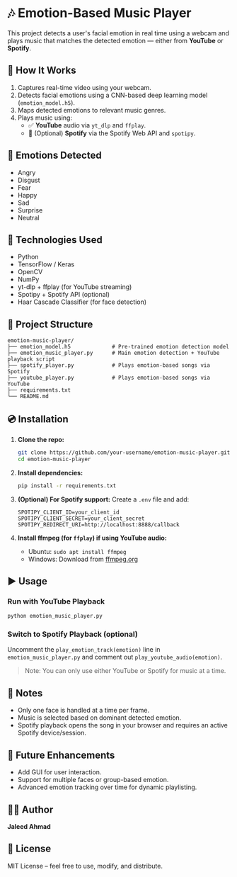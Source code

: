 # 🎶 Emotion-Based Music Player

This project detects a user's facial emotion in real time using a webcam and plays music that matches the detected emotion — either from **YouTube** or **Spotify**.

## 📸 How It Works

1. Captures real-time video using your webcam.
2. Detects facial emotions using a CNN-based deep learning model (`emotion_model.h5`).
3. Maps detected emotions to relevant music genres.
4. Plays music using:
   - ✅ **YouTube** audio via `yt_dlp` and `ffplay`.
   - 🔄 (Optional) **Spotify** via the Spotify Web API and `spotipy`.

## 🧠 Emotions Detected

- Angry
- Disgust
- Fear
- Happy
- Sad
- Surprise
- Neutral

## 🧰 Technologies Used

- Python
- TensorFlow / Keras
- OpenCV
- NumPy
- yt-dlp + ffplay (for YouTube streaming)
- Spotipy + Spotify API (optional)
- Haar Cascade Classifier (for face detection)

## 📂 Project Structure

```
emotion-music-player/
├── emotion_model.h5             # Pre-trained emotion detection model
├── emotion_music_player.py      # Main emotion detection + YouTube playback script
├── spotify_player.py            # Plays emotion-based songs via Spotify
├── youtube_player.py            # Plays emotion-based songs via YouTube
├── requirements.txt
└── README.md
```

## 💿 Installation

1. **Clone the repo:**
   ```bash
   git clone https://github.com/your-username/emotion-music-player.git
   cd emotion-music-player
   ```

2. **Install dependencies:**
   ```bash
   pip install -r requirements.txt
   ```

3. **(Optional) For Spotify support:**
   Create a `.env` file and add:
   ```
   SPOTIPY_CLIENT_ID=your_client_id
   SPOTIPY_CLIENT_SECRET=your_client_secret
   SPOTIPY_REDIRECT_URI=http://localhost:8888/callback
   ```

4. **Install ffmpeg (for `ffplay`) if using YouTube audio:**
   - Ubuntu: `sudo apt install ffmpeg`
   - Windows: Download from [ffmpeg.org](https://ffmpeg.org/)

## ▶️ Usage

### Run with YouTube Playback
```bash
python emotion_music_player.py
```

### Switch to Spotify Playback (optional)
Uncomment the `play_emotion_track(emotion)` line in `emotion_music_player.py` and comment out `play_youtube_audio(emotion)`.

> Note: You can only use either YouTube or Spotify for music at a time.

## 📌 Notes

- Only one face is handled at a time per frame.
- Music is selected based on dominant detected emotion.
- Spotify playback opens the song in your browser and requires an active Spotify device/session.

## 🚀 Future Enhancements

- Add GUI for user interaction.
- Support for multiple faces or group-based emotion.
- Advanced emotion tracking over time for dynamic playlisting.

## 👨‍💻 Author

**Jaleed Ahmad**

## 📜 License

MIT License – feel free to use, modify, and distribute.
